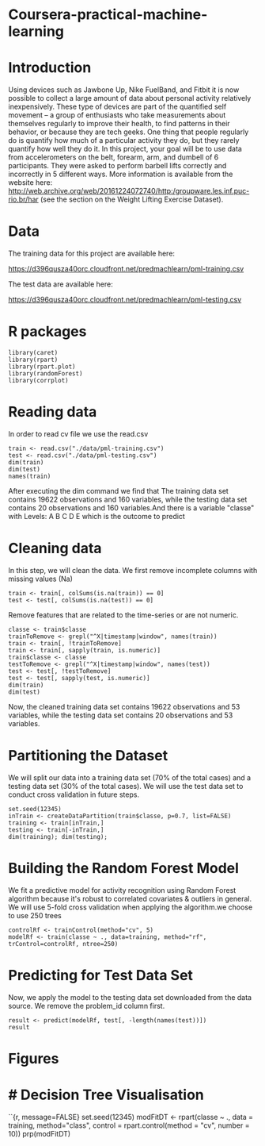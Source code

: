 # Coursera-practical-machine-learning
# Introduction

Using devices such as Jawbone Up, Nike FuelBand, and Fitbit it is now possible to collect a large amount of data about
personal activity relatively inexpensively. These type of devices are part of the quantified self movement –
a group of enthusiasts who take measurements about themselves regularly to improve their health, to find patterns
in their behavior, or because they are tech geeks. One thing that people regularly do is quantify how much of a particular 
activity they do, but they rarely quantify how well they do it. In this project, your goal will be to use data from 
accelerometers on the belt, forearm, arm, and dumbell of 6 participants. They were asked to perform barbell lifts correctly 
and incorrectly in 5 different ways. 
More information is available from the website here: http://web.archive.org/web/20161224072740/http:/groupware.les.inf.puc-rio.br/har (see the section on the Weight Lifting Exercise Dataset).


# Data

The training data for this project are available here:

https://d396qusza40orc.cloudfront.net/predmachlearn/pml-training.csv

The test data are available here:

https://d396qusza40orc.cloudfront.net/predmachlearn/pml-testing.csv

# R packages
```{r, message=FALSE}
library(caret)
library(rpart)
library(rpart.plot)
library(randomForest)
library(corrplot)

```
# Reading data
In order to read cv file we use the read.csv 
```{r, message=FALSE}
train <- read.csv("./data/pml-training.csv")
test <- read.csv("./data/pml-testing.csv")
dim(train)
dim(test)
names(train)
```
After executing the dim command we find that The training data set contains 19622 observations and 160 variables, 
while the testing data set contains 20 observations and 160 variables.And there is a variable "classe" 
with Levels: A B C D E which is the outcome to predict
# Cleaning data
In this step, we will clean the data.
We first remove incomplete columns with missing values (Na)
```{r, message=FALSE}
train <- train[, colSums(is.na(train)) == 0] 
test <- test[, colSums(is.na(test)) == 0] 
```
Remove features that are related to the time-series or are not numeric.
```{r, message=FALSE}
classe <- train$classe
trainToRemove <- grepl("^X|timestamp|window", names(train))
train <- train[, !trainToRemove]
train <- train[, sapply(train, is.numeric)]
train$classe <- classe
testToRemove <- grepl("^X|timestamp|window", names(test))
test <- test[, !testToRemove]
test <- test[, sapply(test, is.numeric)]
dim(train)
dim(test)
```
Now, the cleaned training data set contains 19622 observations and 53 variables, while the testing data set contains 20 observations and 53 variables.
# Partitioning the Dataset
We will split our data into a training data set (70% of the total cases) and a testing data set (30% of the total cases).
We will use the test data set to conduct cross validation in future steps.
```{r, message=FALSE}
set.seed(12345)
inTrain <- createDataPartition(train$classe, p=0.7, list=FALSE)
training <- train[inTrain,]
testing <- train[-inTrain,]
dim(training); dim(testing);
```
# Building the Random Forest Model
We fit a predictive model for activity recognition using Random Forest algorithm because it's robust to correlated covariates & outliers in general. We will use 5-fold cross validation when applying the algorithm.we choose to use 250 trees
```{r, message=FALSE}
controlRf <- trainControl(method="cv", 5)
modelRf <- train(classe ~ ., data=training, method="rf", trControl=controlRf, ntree=250)
```
# Predicting for Test Data Set
Now, we apply the model to the testing data set downloaded from the data source. We remove the problem_id column first.
```{r, message=FALSE}
result <- predict(modelRf, test[, -length(names(test))])
result
```
# Figures
# # Decision Tree Visualisation 

``{r, message=FALSE}
set.seed(12345)
modFitDT <- rpart(classe ~ ., data = training, method="class", control = rpart.control(method = "cv", number = 10))
prp(modFitDT)
```





